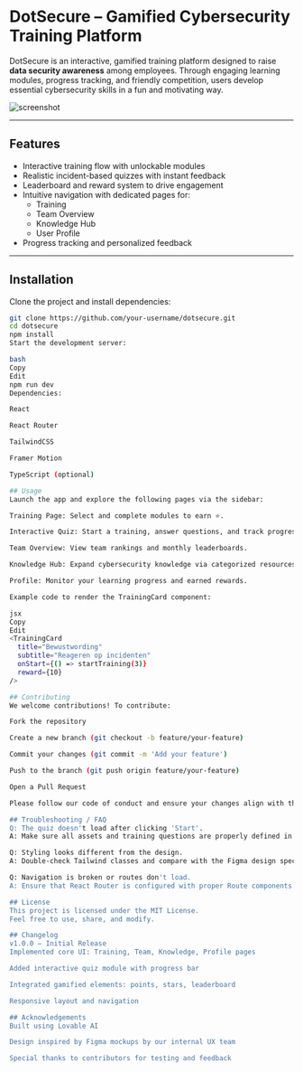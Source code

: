 # DotSecure – Gamified Cybersecurity Training Platform

DotSecure is an interactive, gamified training platform designed to raise **data security awareness** among employees. Through engaging learning modules, progress tracking, and friendly competition, users develop essential cybersecurity skills in a fun and motivating way.

![screenshot](./screenshot-training-page.png)

---

## Features

- Interactive training flow with unlockable modules  
- Realistic incident-based quizzes with instant feedback  
- Leaderboard and reward system to drive engagement  
- Intuitive navigation with dedicated pages for:  
  - Training  
  - Team Overview  
  - Knowledge Hub  
  - User Profile  
- Progress tracking and personalized feedback  

---

## Installation

Clone the project and install dependencies:

```bash
git clone https://github.com/your-username/dotsecure.git
cd dotsecure
npm install
Start the development server:

bash
Copy
Edit
npm run dev
Dependencies:

React

React Router

TailwindCSS

Framer Motion

TypeScript (optional)

## Usage
Launch the app and explore the following pages via the sidebar:

Training Page: Select and complete modules to earn ⭐.

Interactive Quiz: Start a training, answer questions, and track progress.

Team Overview: View team rankings and monthly leaderboards.

Knowledge Hub: Expand cybersecurity knowledge via categorized resources.

Profile: Monitor your learning progress and earned rewards.

Example code to render the TrainingCard component:

jsx
Copy
Edit
<TrainingCard
  title="Bewustwording"
  subtitle="Reageren op incidenten"
  onStart={() => startTraining(3)}
  reward={10}
/>

## Contributing
We welcome contributions! To contribute:

Fork the repository

Create a new branch (git checkout -b feature/your-feature)

Commit your changes (git commit -m 'Add your feature')

Push to the branch (git push origin feature/your-feature)

Open a Pull Request

Please follow our code of conduct and ensure your changes align with the project's design and goals.

## Troubleshooting / FAQ
Q: The quiz doesn't load after clicking 'Start'.
A: Make sure all assets and training questions are properly defined in the training module state.

Q: Styling looks different from the design.
A: Double-check Tailwind classes and compare with the Figma design specs.

Q: Navigation is broken or routes don't load.
A: Ensure that React Router is configured with proper Route components and paths.

## License
This project is licensed under the MIT License.
Feel free to use, share, and modify.

## Changelog
v1.0.0 – Initial Release
Implemented core UI: Training, Team, Knowledge, Profile pages

Added interactive quiz module with progress bar

Integrated gamified elements: points, stars, leaderboard

Responsive layout and navigation

## Acknowledgements
Built using Lovable AI

Design inspired by Figma mockups by our internal UX team

Special thanks to contributors for testing and feedback



